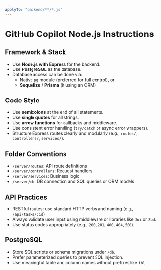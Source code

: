 ```yaml
---
applyTo: "backend/**/*.js"
---
```


# GitHub Copilot Node.js Instructions

## Framework & Stack

- Use **Node.js with Express** for the backend.
- Use **PostgreSQL** as the database.
- Database access can be done via:
  - Native `pg` module (preferred for full control), or
  - **Sequelize** / **Prisma** (if using an ORM)

## Code Style

- Use **semicolons** at the end of all statements.
- Use **single quotes** for all strings.
- Use **arrow functions** for callbacks and middleware.
- Use consistent error handling (`try/catch` or async error wrappers).
- Structure Express routes clearly and modularly (e.g., `routes/`, `controllers/`, `services/`).

## Folder Conventions

- `/server/routes`: API route definitions
- `/server/controllers`: Request handlers
- `/server/services`: Business logic
- `/server/db`: DB connection and SQL queries or ORM models

## API Practices

- RESTful routes: use standard HTTP verbs and naming (e.g., `/api/tasks/:id`)
- Always validate user input using middleware or libraries like `Joi` or `Zod`.
- Use status codes appropriately (e.g., `200`, `201`, `400`, `404`, `500`).

## PostgreSQL

- Store SQL scripts or schema migrations under `/db`.
- Prefer parameterized queries to prevent SQL injection.
- Use meaningful table and column names without prefixes like `tbl_`.
